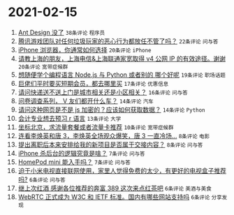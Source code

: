 # 2021-02-15

1. [Ant Design 没了](https://www.v2ex.com/t/753353) `38条评论` `程序员`
1. [腾讯游戏团队对任何垃圾玩家的恶心行为都放任不管了吗？](https://www.v2ex.com/t/753369) `22条评论` `问与答`
1. [iPhone 浏览器，你通常如何选择](https://www.v2ex.com/t/753361) `20条评论` `iPhone`
1. [请教上海的朋友，上海电信&上海联通家宽取得 v4 公网 IP 的有效途径。谢谢](https://www.v2ex.com/t/753359) `20条评论` `宽带症候群`
1. [想随便学个编程语言 Node.js 与 Python 或者别的 哪个好呢](https://www.v2ex.com/t/753365) `19条评论` `职场话题`
1. [巨佬们平时要买短期会员，都去哪里买](https://www.v2ex.com/t/753364) `17条评论` `优惠信息`
1. [请问快递送不送上门是城市相关还是小区相关？](https://www.v2ex.com/t/753368) `16条评论` `问与答`
1. [问卷调查系列， V 友们都开什么车？](https://www.v2ex.com/t/753385) `14条评论` `汽车`
1. [请问这种网页是不是 js 加密的？应该如何获取数据？](https://www.v2ex.com/t/753378) `14条评论` `Python`
1. [会计专业想去预习 r 语言](https://www.v2ex.com/t/753374) `13条评论` `大学`
1. [坐标北京，求流量套餐或者流量卡推荐](https://www.v2ex.com/t/753357) `10条评论` `宽带症候群`
1. [连看李焕英和唐 3，李焕英全场观众爆笑，唐 3 一直冷场...](https://www.v2ex.com/t/753360) `8条评论` `电影`
1. [提出离职后本来安排给我的新项目是否属于交接内容？](https://www.v2ex.com/t/753350) `8条评论` `问与答`
1. [iPhone 杀后台的逻辑究竟是啥？](https://www.v2ex.com/t/753388) `7条评论` `问与答`
1. [HomePod mini 能入手吗？](https://www.v2ex.com/t/753371) `7条评论` `问与答`
1. [迫于小米电视直接联网使用，家里人觉得免费的太少，有更好的电视盒子推荐吗?](https://www.v2ex.com/t/753381) `6条评论` `问与答`
1. [继上次红酒 感谢各位推荐的奔富 389 这次来点红茶吧](https://www.v2ex.com/t/753370) `6条评论` `美酒与美食`
1. [WebRTC 正式成为 W3C 和 IETF 标准。国内有哪些网站支持吗](https://www.v2ex.com/t/753351) `6条评论` `分享发现`
